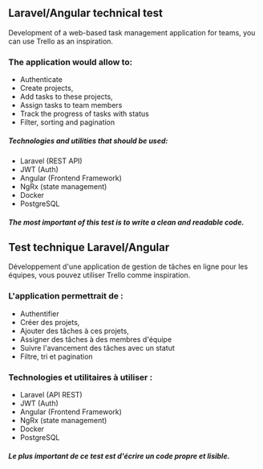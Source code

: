 ## Laravel/Angular technical test
Development of a web-based task management application for teams, you can use Trello as an inspiration.

### The application would allow to:

* Authenticate
* Create projects,
* Add tasks to these projects,
* Assign tasks to team members
* Track the progress of tasks with status
* Filter, sorting and pagination

##### Technologies and utilities that should be used:

* Laravel (REST API)
* JWT (Auth)
* Angular (Frontend Framework)
* NgRx (state management)
* Docker
* PostgreSQL

##### The most important of this test is to write a clean and readable code.


## Test technique Laravel/Angular
Développement d'une application de gestion de tâches en ligne pour les équipes, vous pouvez utiliser Trello comme inspiration.

### L'application permettrait de :

* Authentifier
* Créer des projets,
* Ajouter des tâches à ces projets,
* Assigner des tâches à des membres d'équipe
* Suivre l'avancement des tâches avec un statut
* Filtre, tri et pagination

### Technologies et utilitaires à utiliser :

* Laravel (API REST)
* JWT (Auth)
* Angular (Frontend Framework)
* NgRx (state management)
* Docker
* PostgreSQL

##### Le plus important de ce test est d'écrire un code propre et lisible.
